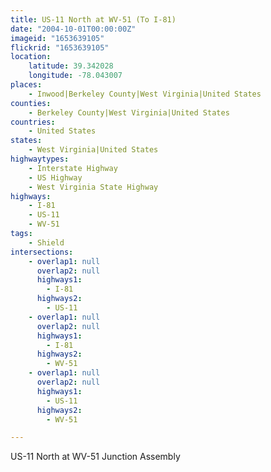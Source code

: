 ```yaml
---
title: US-11 North at WV-51 (To I-81)
date: "2004-10-01T00:00:00Z"
imageid: "1653639105"
flickrid: "1653639105"
location:
    latitude: 39.342028
    longitude: -78.043007
places:
    - Inwood|Berkeley County|West Virginia|United States
counties:
    - Berkeley County|West Virginia|United States
countries:
    - United States
states:
    - West Virginia|United States
highwaytypes:
    - Interstate Highway
    - US Highway
    - West Virginia State Highway
highways:
    - I-81
    - US-11
    - WV-51
tags:
    - Shield
intersections:
    - overlap1: null
      overlap2: null
      highways1:
        - I-81
      highways2:
        - US-11
    - overlap1: null
      overlap2: null
      highways1:
        - I-81
      highways2:
        - WV-51
    - overlap1: null
      overlap2: null
      highways1:
        - US-11
      highways2:
        - WV-51

---
```

US-11 North at WV-51 Junction Assembly